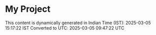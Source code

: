 # My Project

This content is dynamically generated in Indian Time (IST): 2025-03-05 15:17:22 IST
Converted to UTC: 2025-03-05 09:47:22 UTC
